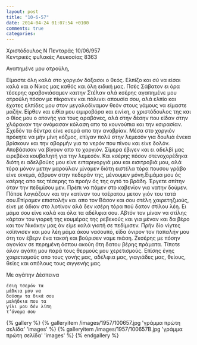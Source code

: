 ```yaml
---
layout: post
title: "10-6-57"
date: 2014-04-24 01:07:54 +0100
comments: true
categories: 
---
```


Χριστόδουλος Ν Πενταράς 10/06/957<br/>
Κεντρικές φυλακές Λευκοσίας 8363

Αγαπημένε μου ατρούλη,

Είμαστε όλη καλά στο χοργιόν δόξασοι ο θεός. Ελπίζο και σύ να είσαι καλά και ο Νίκος μας καθός και όλη ειδική μας. Πσές Σάβατον ει όρα τέσερης αραβονιάσαμεν καιτην Στέλαν αλά κσέρης αγαπημένε μου ατρούλη πόσον με πίκρανεν και πάλινει απουσία σου, αλά ελπίο και έχοτες ελπίδες μου στον μεγαλοδίναμον θεόν στους γάμους να είμαστε μαζήν. Είρθεν και ειθία μου ειμιροβόρα και εινίκη, ο χριστόδουλος της και ο θίος μου ο ατονής για τους αραβόνες, αλά στην δέσην που είδαν στην χλόρακαν την ονόμασαν κόλαση απο τα κουνούπια και την κσιρασίαν. Σχεδόν τα δέντρα είνε κσερά απο την ανοβρίαν. Μέσα στο χοργιόν πρόκητε να μήν μίνη κόζμος, επίγαν πολύ στην λεμεσόν για δουλιά ένεκα βρίσκουν και την αβορμήν για το νερόν που πίνου και είνε δολόν. Αποβάσισαν να βίγουν απο το χοργιόν. Σίμερα έβιγεν και ει αδελβί μας ειρεβέκα κουβαλητή για την λεμεσόν. Και κσέρης πόσον στενοχορέδηκα διότη ει αδελβούες μου είνε ειπαριγοργιά μου και εισιτροβιά μου, αλά τόρα μόνον μετην μαρούλαν μίναμεν διότη ειστέλα τόρα πουσου γράβο είνε σινεμά, άβρυον στην πεδεράν της, μένουμεν μόνη.Ειμάμα μου ός κσέρης απο τες τέσερης το προήν ός της ογτό το βράδη. Έργετε σπίτην όταν την πεδιμίσου μεν. Πρέπι να πάμεν στο καβενίον για νατην δούμεν. Πόπσε λογιάζουν και την κατίναν του τσέρατου μετον γιόν του τατά σου.Επίραμεν επιστολήν και απο τον Βάσον και σου στέλη χαιρετηζμούς, είνε με άδιαν στο λοτίνον αλά δεν κσέρη τόρα πού δατον στίλου λέη. Ει μάμα σου είνε καλά και όλα τα αδέλφια σου. Αβτόν τον μίναν να στίλης κάρταν του γιορκή της κουμέρας της ρεβεκούς και για μέναν και δα βέρο και τον Νικάκην μας άν είμε καλά γιατή σε πεδίμισεν. Πρήν δίο νίγτες κσίπνισεν και μου λέη μάμα άκου νασουπό, είδα όνιρον τον παπαλήν μου ότη τον έβερν ένα τακσή και βούρισεν ναμε πιάση. Ζκσέρης με πόσην αγονίαν σε περημένη όσπου ακούη ότη δατου βέρης πράματα.
Τίποτε άλον αγάπη μου παρά τους θερμούς μου χερετισμούς. Επίσης έγης χαιρετισμούς απο τους γονής μας, αδέλφια μας, γιαγιάδες μας, θείους, θείες και απόλους τους σιγγενής μας.

Με αγάπην Δέσπεινα

    έσιη τσερόν τα
    μάδκια μου να
    δούσην τα δικά σου
    μαλήδκια που τα
    γίλι μου δέν λίπη
    τ’όνομα σου

{% gallery %}
  {% galleryitem /images/1957/100657.jpg 'γράμμα πρώτη σελίδα' 'images' %}
  {% galleryitem /images/1957/100657B.jpg 'γράμμα πρώτη σελίδα' 'images' %}
{% endgallery %}
